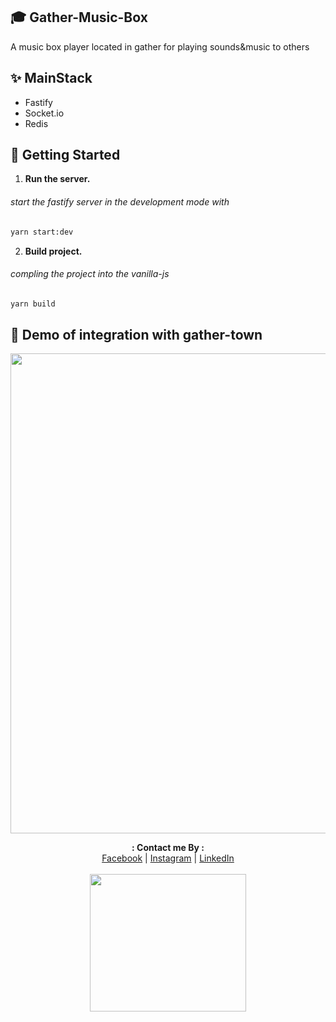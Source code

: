 ## 🎓 Gather-Music-Box

A music box player located in gather for playing sounds&music to others

## ✨ MainStack

- Fastify
- Socket.io
- Redis

## 🚀 Getting Started

1. **Run the server.**

###### start the fastify server in the development mode with 

```sh
yarn start:dev
```

2. **Build project.**

###### compling the project into the vanilla-js

```sh
yarn build
```

## 🌟 Demo of integration with gather-town
<p align="center">
<img src="https://user-images.githubusercontent.com/36455825/170841694-a2a46910-bf92-45ca-8603-3580a622afa0.gif" width="1024" height="768">
</p>

<p align="center">
  <b>: Contact me By :</b><br>
  <a href="https://www.facebook.com/thiti.developer">Facebook</a> |
  <a href="https://www.instagram.com/thiti.mwk/">Instagram</a> |
  <a href="https://www.linkedin.com/in/thiti-mahawannakit-558791183/">LinkedIn</a>
  <br><br>
  <img src="https://media.giphy.com/media/h1u6yvxlVKmfLiSryA/giphy.gif" width="250" height="220">
</p>
